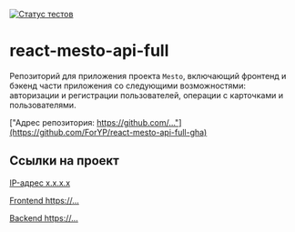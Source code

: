 [![Статус тестов](../../actions/workflows/tests.yml/badge.svg)](../../actions/workflows/tests.yml)

# react-mesto-api-full
Репозиторий для приложения проекта `Mesto`, включающий фронтенд и бэкенд части приложения со следующими возможностями: авторизации и регистрации пользователей, операции с карточками и пользователями. 

["Адрес репозитория: https://github.com/..."](https://github.com/ForYP/react-mesto-api-full-gha)

## Ссылки на проект

[IP-адрес x.x.x.x](84.201.137.241)

[Frontend https://...](https://s-mesto.nomoredomainsrocks.ru)

[Backend https://...](https://api.s-mesto.nomoredomainsrocks.ru)
